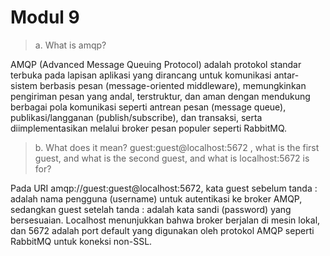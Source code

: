 # Modul 9


> a. What is amqp?

AMQP (Advanced Message Queuing Protocol) adalah protokol standar terbuka pada lapisan aplikasi yang dirancang untuk komunikasi antar-sistem berbasis pesan (message-oriented middleware), memungkinkan pengiriman pesan yang andal, terstruktur, dan aman dengan mendukung berbagai pola komunikasi seperti antrean pesan (message queue), publikasi/langganan (publish/subscribe), dan transaksi, serta diimplementasikan melalui broker pesan populer seperti RabbitMQ.

> b. What does it mean? guest:guest@localhost:5672 , what is the first guest, and what is the second guest, and what is localhost:5672 is for?

Pada URI amqp://guest:guest@localhost:5672, kata guest sebelum tanda : adalah nama pengguna (username) untuk autentikasi ke broker AMQP, sedangkan guest setelah tanda : adalah kata sandi (password) yang bersesuaian. Localhost menunjukkan bahwa broker berjalan di mesin lokal, dan 5672 adalah port default yang digunakan oleh protokol AMQP seperti RabbitMQ untuk koneksi non-SSL.